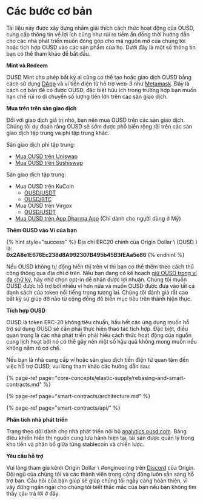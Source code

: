 # Các bước cơ bản

Tài liệu này được xây dựng nhằm giải thích cách thức hoạt động của OUSD, cung cấp thông tin về lợi ích cũng như rủi ro tiềm ẩn đồng thời hướng dẫn cho các nhà phát triển muốn đóng góp cho mã nguồn mở của chúng tôi hoặc tích hợp OUSD vào các sản phẩm của họ. Dưới đây là một số thông tin bạn có thể tham khảo để bắt đầu.

**Mint và Redeem**

OUSD Mint cho phép bất kỳ ai cũng có thể tạo hoặc giao dịch OUSD bằng cách sử dụng [DApp](www.ousd.com) và ví tiền điện tử hỗ trợ web-3 như [Metamask](https://www.metamask.io). Đây là cách cơ bản để có được OUSD, đặc biệt hữu ích trong trường hợp bạn muốn hạn chế rủi ro di chuyển số lượng tiền lớn trên các sàn giao dịch.

**Mua trên trên sàn giao dịch**

Đối với giao dịch giá trị nhỏ, bạn nên mua OUSD trên các sàn giao dịch. Chúng tôi dự đoán rằng OUSD sẽ sớm được phổ biến rộng rãi trên các sàn giao dịch tập trung và phi tập trung khác.

Sàn giao dịch phi tập trung:

* [Mua OUSD trên Uniswap](https://app.uniswap.org/#/swap?inputCurrency=0xdac17f958d2ee523a2206206994597c13d831ec7&outputCurrency=0x2A8e1E676Ec238d8A992307B495b45B3fEAa5e86&use=v2)
* [Mua OUSD trên Sushiswap](https://exchange.sushiswapclassic.org/#/swap?inputCurrency=0xdac17f958d2ee523a2206206994597c13d831ec7&outputCurrency=0x2a8e1e676ec238d8a992307b495b45b3feaa5e86)

Sàn giao dịch tập trung:

* Mua OUSD trên KuCoin
  * [OUSD/USDT](https://trade.kucoin.com/OUSD-USDT)
  * [OUSD/BTC](https://trade.kucoin.com/OUSD-BTC)
* Mua OUSD trên Virgox
  * [OUSD/USDT](https://virgox.com/exchange/141)
* [Mua OUSD trên App Dharma App](https://www.dharma.io/) \(Chỉ dành cho người dùng ở Mỹ\)

**Thêm OUSD vào Ví của bạn**

{% hint style="success" %}
Địa chỉ ERC20 chính của Origin Dollar \ (OUSD \) là:   
**0x2A8e1E676Ec238d8A992307B495b45B3fEAa5e86**
{% endhint %}

Nếu OUSD không tự động hiển thị trên ví thì bạn có thể thêm theo cách thủ công thông qua địa chỉ ở trên. Nếu bạn đang có kế hoạch [giữ OUSD trong ví đa chữ ký](core-concepts/elastic-supply/rebasing-and-smart-contracts.md), hãy nhớ chọn opt-in để nhận được lợi nhuận. Chúng tôi muốn OUSD được hỗ trợ bởi nhiều ví hơn nữa và muốn OUSD được đưa vào tất cả danh sách của token nổi tiếng trong tương lai. Chúng tôi đánh giá rất cao bất kỳ sự giúp đỡ nào từ cộng đồng để biến mục tiêu trên thành hiện thực.

**Tích hợp OUSD**

OUSD là token ERC-20 không tiêu chuẩn, hầu hết các ứng dụng muốn hỗ trợ sử dụng OUSD sẽ cần phải thực hiện thao tác tích hợp. Đặc biệt, điều quan trọng là các nhà phát triển phải hiểu cách thức hoạt động của nguồn cung lịch hoạt bởi nó có thể gây nên một số hậu quả không mong muốn nếu không nắm rõ cơ chế.

Nếu bạn là nhà cung cấp ví hoặc sàn giao dịch tiền điện tử quan tâm đến việc hỗ trợ OUSD, vui lòng tham khảo các hướng dẫn sau:

{% page-ref page="core-concepts/elastic-supply/rebasing-and-smart-contracts.md" %}

{% page-ref page="smart-contracts/architecture.md" %}

{% page-ref page="smart-contracts/api/" %}

**Phân tích nhà phát triển**

Trang theo dõi dành cho nhà phát triển nội bộ [analytics.ousd.com](https://analytics.ousd.com). Bảng điều khiển hiển thị nguồn cung lưu hành hiện tại, tài sản được quản lý trong kho tiền và phân bổ giữa từng stablecoin và chiến lược.

**Yêu cầu hỗ trợ**

Vui lòng tham gia kênh Origin Dollar \ #engineering trên [Discord](www.originprotocol.com/discord) của Origin.  Đội ngũ của chúng tôi và các thành viên trong cộng đồng luôn sẵn sàng hỗ trợ bạn. Câu hỏi của bạn giúp sẽ giúp chúng tôi ngày càng hoàn thiện, vì vậy đừng ngần ngại cho chúng tôi biết thắc mắc của bạn nếu bạn không tìm thấy câu trả lời ở đây.

